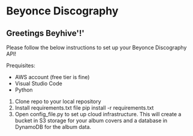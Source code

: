 # Beyonce Discography #

## Greetings Beyhive'!' ##

Please follow the below instructions to set up your Beyonce Discography API!

Prequisites:

- AWS account (free tier is fine)
- Visual Studio Code
- Python

1. Clone repo to your local repository
2. Install requirements.txt file
   pip install -r requirements.txt
3. Open config_file.py to set up cloud infrastructure. This will create a bucket in S3 storage for your album covers and a database in DynamoDB for the album data.
